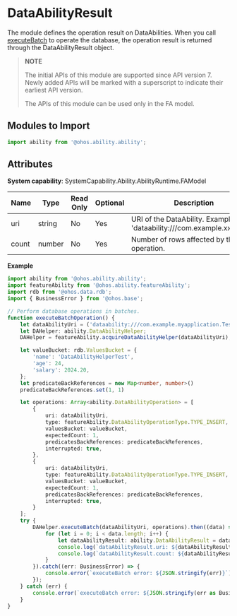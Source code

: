 # DataAbilityResult
<!--Kit: Ability Kit-->
<!--Subsystem: Ability-->
<!--Owner: @xialiangwei-->
<!--Designer: @jsjzju-->
<!--Tester: @lixueqing513-->
<!--Adviser: @huipeizi-->

The module defines the operation result on DataAbilities. When you call [executeBatch](js-apis-inner-ability-dataAbilityHelper.md#dataabilityhelperexecutebatch) to operate the database, the operation result is returned through the DataAbilityResult object.

> **NOTE**
> 
> The initial APIs of this module are supported since API version 7. Newly added APIs will be marked with a superscript to indicate their earliest API version.
> 
> The APIs of this module can be used only in the FA model.

## Modules to Import

```ts
import ability from '@ohos.ability.ability';
```

## Attributes

**System capability**: SystemCapability.Ability.AbilityRuntime.FAModel

| Name     | Type | Read Only | Optional   |       Description  |
| -------- | -------- | -------- | -------- | -------- |
| uri      | string    | No | Yes   | URI of the DataAbility. Example: 'dataability:///com.example.xxx.xxxx'. |
| count     | number   | No | Yes   | Number of rows affected by the operation. |

**Example**

<!--code_no_check_fa-->
```ts
import ability from '@ohos.ability.ability';
import featureAbility from '@ohos.ability.featureAbility';
import rdb from '@ohos.data.rdb';
import { BusinessError } from '@ohos.base';

// Perform database operations in batches.
function executeBatchOperation() {
    let dataAbilityUri = ('dataability:///com.example.myapplication.TestDataAbility');
    let DAHelper: ability.DataAbilityHelper;
    DAHelper = featureAbility.acquireDataAbilityHelper(dataAbilityUri);

    let valueBucket: rdb.ValuesBucket = {
        'name': 'DataAbilityHelperTest',
        'age': 24,
        'salary': 2024.20,
    };
    let predicateBackReferences = new Map<number, number>()
    predicateBackReferences.set(1, 1)

    let operations: Array<ability.DataAbilityOperation> = [
        {
            uri: dataAbilityUri,
            type: featureAbility.DataAbilityOperationType.TYPE_INSERT,
            valuesBucket: valueBucket,
            expectedCount: 1,
            predicatesBackReferences: predicateBackReferences,
            interrupted: true,
        },
        {
            uri: dataAbilityUri,
            type: featureAbility.DataAbilityOperationType.TYPE_INSERT,
            valuesBucket: valueBucket,
            expectedCount: 1,
            predicatesBackReferences: predicateBackReferences,
            interrupted: true,
        }
    ];
    try {
        DAHelper.executeBatch(dataAbilityUri, operations).then((data) => {
            for (let i = 0; i < data.length; i++) {
                let dataAbilityResult: ability.DataAbilityResult = data[i];
                console.log(`dataAbilityResult.uri: ${dataAbilityResult.uri}`);
                console.log(`dataAbilityResult.count: ${dataAbilityResult.count}`);
            }
        }).catch((err: BusinessError) => {
            console.error(`executeBatch error: ${JSON.stringify(err)}`);
        });
    } catch (err) {
        console.error(`executeBatch error: ${JSON.stringify(err as BusinessError)}`);
    }
}
```
